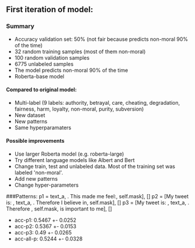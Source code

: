 ## First iteration of model:
### Summary
- Accuracy validation set: 50% (not fair because predicts non-moral 90% of the time)
- 32 random training samples (most of them non-moral)
- 100 random validation samples
- 6775 unlabeled samples
- The model predicts non-moral 90% of the time
- Roberta-base model

#### Compared to original model:
- Multi-label (9 labels: authority, betrayal, care, cheating, degradation, fairness, harm, loyalty, non-moral, purity, subversion)
- New dataset
- New patterns
- Same hyperparamaters

#### Possible improvements
- Use larger Roberta model (e.g. roberta-large)
- Try different language models like Albert and Bert
- Change train, test and unlabeled data. Most of the training set was labeled 'non-moral'.
- Add new patterns
- Change hyper-parameters


###Patterns:
    p1 = text_a, . This made me feel:, self.mask], []
    p2 = [My tweet is: , text_a, . Therefore I believe in, self.mask], []
    p3 = [My tweet is: , text_a, . Therefore , self.mask, is important to me], []

- acc-p1: 0.5467 +- 0.0252
- acc-p2: 0.5367 +- 0.0153
- acc-p3: 0.49 +- 0.0265
- acc-all-p: 0.5244 +- 0.0328
